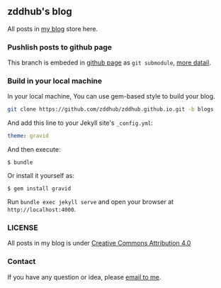 zddhub's blog
-------------

All posts in [my blog](www.zddhub.com) store here.


### Pushlish posts to github page

This branch is embeded in [github page](https://github.com/zddhub/zddhub.github.io/tree/master) as `git submodule`, [more datail](https://github.com/zddhub/zddhub.github.io).


### Build in your local machine

In your local machine, You can use gem-based style to build your blog.

```sh
git clone https://github.com/zddhub/zddhub.github.io.git -b blogs

```

And add this line to your Jekyll site's `_config.yml`:

```yaml
theme: gravid
```

And then execute:

    $ bundle

Or install it yourself as:

    $ gem install gravid

Run `bundle exec jekyll serve` and open your browser at `http://localhost:4000`.


### LICENSE

All posts in my blog is under [Creative Commons Attribution 4.0](https://creativecommons.org/licenses/by/4.0/legalcode)

### Contact

If you have any question or idea, please [email to me](mailto:zddhub@gmail.com).
